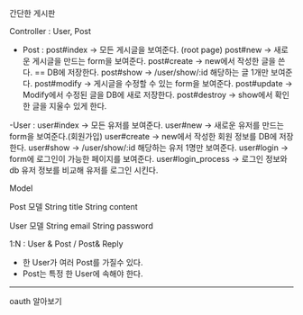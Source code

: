 
간단한 게시판

Controller : User, Post  
 - Post
   : post#index -> 모든 게시글을 보여준다. (root page)
     post#new -> 새로운 게시글을 만드는 form을 보여준다.
     post#create -> new에서 작성한 글을 쓴다. == DB에 저장한다.
     post#show -> /user/show/:id 해당하는 글 1개만 보여준다.
     post#modify -> 게시글을 수정할 수 있는 form을 보여준다. 
     post#update -> Modify에서 수정된 글을 DB에 새로 저장한다.
     post#destroy -> show에서 확인한 글을 지울수 있게 한다.

 -User 
   : user#index -> 모든 유저를 보여준다.
     user#new -> 새로운 유저를 만드는 form을 보여준다.(회원가입)
     user#create -> new에서 작성한 회원 정보를 DB에 저장한다.
     user#show -> /user/show/:id 해당하는 유저 1명만 보여준다.
     user#login -> form에 로그인이 가능한 페이지를 보여준다.
     user#login_process -> 로그인 정보와 db 유저 정보를 비교해 유저를 로그인 시킨다.

Model

 Post 모델
   String title
   String content

 User 모델
   String email
   String password


1:N : User & Post / Post& Reply 
 - 한 User가 여러 Post를 가질수 있다.
 - Post는 특정 한 User에 속해야 한다.



----
oauth 알아보기